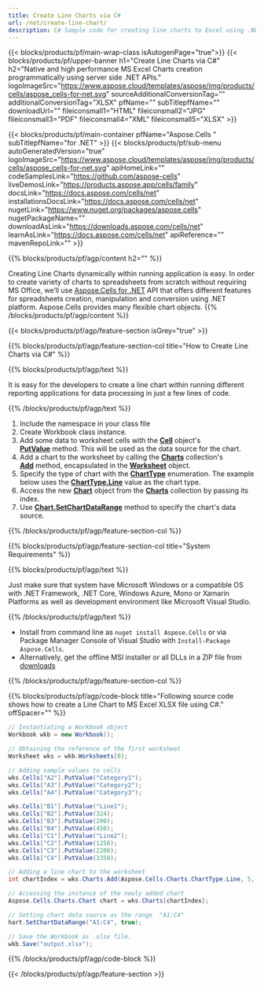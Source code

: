 ```yaml
---
title: Create Line Charts via C# 
url: /net/create-line-chart/ 
description: C# Sample code for creating line charts to Excel using .NET Library. Use this code for creating a line chart to MS Excel within VB.NET, Asp.NET or any .NET based application.
---
```


{{< blocks/products/pf/main-wrap-class isAutogenPage="true">}}
{{< blocks/products/pf/upper-banner h1="Create Line Charts via C#" h2="Native and high performance MS Excel Charts creation  programmatically using server side .NET APIs." logoImageSrc="https://www.aspose.cloud/templates/aspose/img/products/cells/aspose_cells-for-net.svg" sourceAdditionalConversionTag="" additionalConversionTag="XLSX" pfName="" subTitlepfName="" downloadUrl="" fileiconsmall1="HTML" fileiconsmall2="JPG" fileiconsmall3="PDF" fileiconsmall4="XML" fileiconsmall5="XLSX" >}}

{{< blocks/products/pf/main-container pfName="Aspose.Cells " subTitlepfName="for .NET" >}}
{{< blocks/products/pf/sub-menu autoGeneratedVersion="true" logoImageSrc="https://www.aspose.cloud/templates/aspose/img/products/cells/aspose_cells-for-net.svg" apiHomeLink="" codeSamplesLink="https://github.com/aspose-cells" liveDemosLink="https://products.aspose.app/cells/family" docsLink="https://docs.aspose.com/cells/net" installationsDocsLink="https://docs.aspose.com/cells/net" nugetLink="https://www.nuget.org/packages/aspose.cells" nugetPackageName="" downloadAsLink="https://downloads.aspose.com/cells/net" learnAsLink="https://docs.aspose.com/cells/net" apiReference="" mavenRepoLink="" >}}

{{% blocks/products/pf/agp/content h2="" %}}

Creating Line Charts dynamically within running application is easy. In order to create variety of charts to spreadsheets from scratch without requiring MS Office, we’ll use
 [Aspose.Cells for .NET](https://products.aspose.com/cells/net)  API that offers different features for spreadsheets creation, manipulation and conversion using .NET platform. Aspose.Cells provides many flexible chart objects.
{{% /blocks/products/pf/agp/content %}}

{{< blocks/products/pf/agp/feature-section isGrey="true" >}}

{{% blocks/products/pf/agp/feature-section-col title="How to Create Line Charts  via C#" %}}

{{% blocks/products/pf/agp/text %}}

 It is easy for the developers to create a line chart within running different reporting applications for data processing in just a few lines of code.

{{% /blocks/products/pf/agp/text %}}

1. Include the namespace in your class file
1. Create Workbook class instance.
1. Add some data to worksheet cells with the [**Cell**](https://apireference.aspose.com/cells/net/aspose.cells/cell) object's [**PutValue**](https://apireference.aspose.com/cells/net/aspose.cells/cell/methods/putvalue/index) method.
   This will be used as the data source for the chart.
1. Add a chart to the worksheet by calling the [**Charts**](https://apireference.aspose.com/cells/net/aspose.cells.charts/chartcollection) collection's [**Add**](https://apireference.aspose.com/cells/net/aspose.cells.charts/chartcollection/methods/add) method, encapsulated in the [**Worksheet**](https://apireference.aspose.com/cells/net/aspose.cells/worksheet) object.
1. Specify the type of chart with the [**ChartType**](https://apireference.aspose.com/cells/net/aspose.cells.charts/charttype) enumeration.
   The example below uses the [**ChartType.Line**](https://apireference.aspose.com/cells/net/aspose.cells.charts/charttype) value as the chart type.
1. Access the new [**Chart**](https://apireference.aspose.com/cells/net/aspose.cells.charts/chart) object from the [**Charts**](https://apireference.aspose.com/cells/net/aspose.cells.charts/chartcollection) collection by passing its index.
1. Use [**Chart.SetChartDataRange**](https://https://apireference.aspose.com/cells/net/aspose.cells.charts/chart/methods/setchartdatarange) method to specify the chart's data source.


{{% /blocks/products/pf/agp/feature-section-col %}}

{{% blocks/products/pf/agp/feature-section-col title="System Requirements" %}}

{{% blocks/products/pf/agp/text %}}

 Just make sure that system have Microsoft Windows or a compatible OS with .NET Framework, .NET Core, Windows Azure, Mono or Xamarin Platforms as well as development environment like Microsoft Visual Studio. 

{{% /blocks/products/pf/agp/text %}}

- Install from command line as <code>nuget install Aspose.Cells</code> or via Package Manager Console of Visual Studio with <code>Install-Package Aspose.Cells</code>.
- Alternatively, get the offline MSI installer or all DLLs in a ZIP file from <a href="https://downloads.aspose.com/cells/net">downloads</a>

{{% /blocks/products/pf/agp/feature-section-col %}}

{{% blocks/products/pf/agp/code-block title="Following source code shows how to create a Line Chart to MS Excel XLSX file using C#." offSpacer="" %}}

```cs
// Instantiating a Workbook object
Workbook wkb = new Workbook();

// Obtaining the reference of the first worksheet
Worksheet wks = wkb.Worksheets[0];

// Adding sample values to cells
wks.Cells["A2"].PutValue("Category1");
wks.Cells["A3"].PutValue("Category2");
wks.Cells["A4"].PutValue("Category3");

wks.Cells["B1"].PutValue("Line1");
wks.Cells["B2"].PutValue(324);
wks.Cells["B3"].PutValue(200);
wks.Cells["B4"].PutValue(450);
wks.Cells["C1"].PutValue("Line2");
wks.Cells["C2"].PutValue(1250);
wks.Cells["C3"].PutValue(2200);
wks.Cells["C4"].PutValue(3350);

// Adding a line chart to the worksheet
int chartIndex = wks.Charts.Add(Aspose.Cells.Charts.ChartType.Line, 5, 0, 15, 5);

// Accessing the instance of the newly added chart
Aspose.Cells.Charts.Chart chart = wks.Charts[chartIndex];

// Setting chart data source as the range  "A1:C4"
hart.SetChartDataRange("A1:C4", true);

// Save the Workbook as .xlsx file.
wkb.Save("output.xlsx");

```

{{% /blocks/products/pf/agp/code-block %}}

{{< /blocks/products/pf/agp/feature-section >}}

<!-- aboutfile Starts -->
